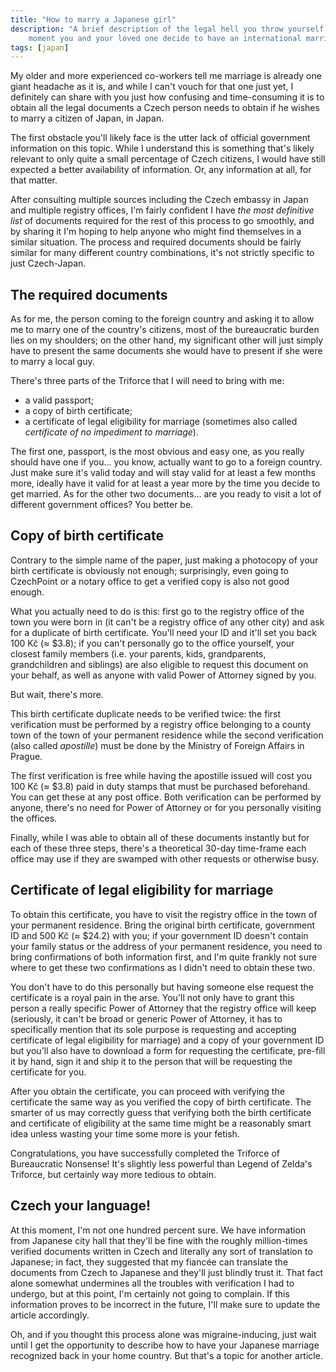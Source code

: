 ```yaml
---
title: "How to marry a Japanese girl"
description: "A brief description of the legal hell you throw yourself into the
    moment you and your loved one decide to have an international marriage."
tags: [japan]
---
```


My older and more experienced co-workers tell me marriage is already one giant
headache as it is, and while I can't vouch for that one just yet, I definitely
can share with you just how confusing and time-consuming it is to obtain all the
legal documents a Czech person needs to obtain if he wishes to marry a citizen
of Japan, in Japan.

The first obstacle you'll likely face is the utter lack of official government
information on this topic. While I understand this is something that's likely
relevant to only quite a small percentage of Czech citizens, I would have still
expected a better availability of information. Or, any information at all, for
that matter.

After consulting multiple sources including the Czech embassy in Japan and
multiple registry offices, I'm fairly confident I have *the most definitive
list* of documents required for the rest of this process to go smoothly, and by
sharing it I'm hoping to help anyone who might find themselves in a similar
situation. The process and required documents should be fairly similar for many
different country combinations, it's not strictly specific to just Czech-Japan.

## The required documents

As for me, the person coming to the foreign country and asking it to allow me to
marry one of the country's citizens, most of the bureaucratic burden lies on my
shoulders; on the other hand, my significant other will just simply have to
present the same documents she would have to present if she were to marry a
local guy.

There's three parts of the Triforce that I will need to bring with me:

- a valid passport;
- a copy of birth certificate;
- a certificate of legal eligibility for marriage (sometimes also called
    *certificate of no impediment to marriage*).

The first one, passport, is the most obvious and easy one, as you really should
have one if you... you know, actually want to go to a foreign country. Just make
sure it's valid today and will stay valid for at least a few months more,
ideally have it valid for at least a year more by the time you decide to get
married. As for the other two documents... are you ready to visit a lot of
different government offices? You better be.

## Copy of birth certificate

Contrary to the simple name of the paper, just making a photocopy of your birth
certificate is obviously not enough; surprisingly, even going to CzechPoint or a
notary office to get a verified copy is also not good enough.

What you actually need to do is this: first go to the registry office of the
town you were born in (it can't be a registry office of any other city) and ask
for a duplicate of birth certificate. You'll need your ID and it'll set you back
100 Kč (&#8776;&nbsp;$3.8); if you can't personally go to the office yourself,
your closest family members (i.e. your parents, kids, grandparents,
grandchildren and siblings) are also eligible to request this document on your
behalf, as well as anyone with valid Power of Attorney signed by you.

But wait, there's more.

This birth certificate duplicate needs to be verified twice: the first
verification must be performed by a registry office belonging to a county town
of the town of your permanent residence while the second verification (also
called *apostille*) must be done by the Ministry of Foreign Affairs in Prague.

The first verification is free while having the apostille issued will cost you
100 Kč (&#8776;&nbsp;$3.8) paid in duty stamps that must be purchased
beforehand. You can get these at any post office. Both verification can be
performed by anyone, there's no need for Power of Attorney or for you personally
visiting the offices.

Finally, while I was able to obtain all of these documents instantly but for
each of these three steps, there's a theoretical 30-day time-frame each office
may use if they are swamped with other requests or otherwise busy.

## Certificate of legal eligibility for marriage

To obtain this certificate, you have to visit the registry office in the town of
your permanent residence. Bring the original birth certificate, government ID
and 500 Kč (&#8776;&nbsp;$24.2) with you; if your government ID doesn't contain
your family status or the address of your permanent residence, you need to bring
confirmations of both information first, and I'm quite frankly not sure where to
get these two confirmations as I didn't need to obtain these two.

You don't have to do this personally but having someone else request the
certificate is a royal pain in the arse. You'll not only have to grant this
person a really specific Power of Attorney that the registry office will keep
(seriously, it can't be broad or generic Power of Attorney, it has to
specifically mention that its sole purpose is requesting and accepting
certificate of legal eligibility for marriage) and a copy of your government ID
but you'll also have to download a form for requesting the certificate,
pre-fill it by hand, sign it and ship it to the person that will be requesting
the certificate for you.

After you obtain the certificate, you can proceed with verifying the certificate
the same way as you verified the copy of birth certificate. The smarter of us
may correctly guess that verifying both the birth certificate and certificate of
eligibility at the same time might be a reasonably smart idea unless wasting
your time some more is your fetish.

Congratulations, you have successfully completed the Triforce of Bureaucratic
Nonsense! It's slightly less powerful than Legend of Zelda's Triforce, but
certainly way more tedious to obtain.

## Czech your language!

At this moment, I'm not one hundred percent sure. We have information from
Japanese city hall that they'll be fine with the roughly million-times verified
documents written in Czech and literally any sort of translation to Japanese; in
fact, they suggested that my fiancée can translate the documents from Czech to
Japanese and they'll just blindly trust it. That fact alone somewhat undermines
all the troubles with verification I had to undergo, but at this point, I'm
certainly not going to complain. If this information proves to be incorrect in
the future, I'll make sure to update the article accordingly.

Oh, and if you thought this process alone was migraine-inducing, just wait until
I get the opportunity to describe how to have your Japanese marriage recognized
back in your home country. But that's a topic for another article.
